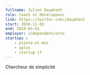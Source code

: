 ```yaml
---
fullname: Julien Dauphant
role: Coach et Développeur
link: https://twitter.com/jdauphant
start: 2016-11-03
end: 2019-03-01
employer: independent/octo
startups :
    - plante-et-moi
    - aplus
    - startup-jf
---
```


Chercheur de simplicité
